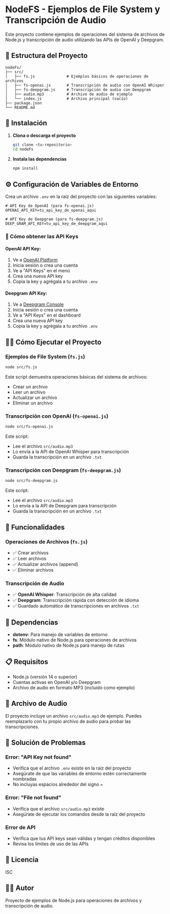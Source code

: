 # NodeFS - Ejemplos de File System y Transcripción de Audio

Este proyecto contiene ejemplos de operaciones del sistema de archivos de Node.js y transcripción de audio utilizando las APIs de OpenAI y Deepgram.

## 📁 Estructura del Proyecto

```
nodeFs/
├── src/
│   ├── fs.js              # Ejemplos básicos de operaciones de archivos
│   ├── fs-openai.js       # Transcripción de audio con OpenAI Whisper
│   ├── fs-deepgram.js     # Transcripción de audio con Deepgram
│   ├── audio.mp3          # Archivo de audio de ejemplo
│   └── index.js           # Archivo principal (vacío)
├── package.json
└── README.md
```

## 🚀 Instalación

1. **Clona o descarga el proyecto**
   ```bash
   git clone <tu-repositorio>
   cd nodeFs
   ```

2. **Instala las dependencias**
   ```bash
   npm install
   ```

## ⚙️ Configuración de Variables de Entorno

Crea un archivo `.env` en la raíz del proyecto con las siguientes variables:

```env
# API Key de OpenAI (para fs-openai.js)
OPENAI_API_KEY=tu_api_key_de_openai_aqui

# API Key de Deepgram (para fs-deepgram.js)
DEEP_GRAM_API_KEY=tu_api_key_de_deepgram_aqui
```

### 🔑 Cómo obtener las API Keys

#### OpenAI API Key:
1. Ve a [OpenAI Platform](https://platform.openai.com/)
2. Inicia sesión o crea una cuenta
3. Ve a "API Keys" en el menú
4. Crea una nueva API key
5. Copia la key y agrégala a tu archivo `.env`

#### Deepgram API Key:
1. Ve a [Deepgram Console](https://console.deepgram.com/)
2. Inicia sesión o crea una cuenta
3. Ve a "API Keys" en el dashboard
4. Crea una nueva API key
5. Copia la key y agrégala a tu archivo `.env`

## 🏃‍♂️ Cómo Ejecutar el Proyecto

### Ejemplos de File System (`fs.js`)
```bash
node src/fs.js
```
Este script demuestra operaciones básicas del sistema de archivos:
- Crear un archivo
- Leer un archivo
- Actualizar un archivo
- Eliminar un archivo

### Transcripción con OpenAI (`fs-openai.js`)
```bash
node src/fs-openai.js
```
Este script:
- Lee el archivo `src/audio.mp3`
- Lo envía a la API de OpenAI Whisper para transcripción
- Guarda la transcripción en un archivo `.txt`

### Transcripción con Deepgram (`fs-deepgram.js`)
```bash
node src/fs-deepgram.js
```
Este script:
- Lee el archivo `src/audio.mp3`
- Lo envía a la API de Deepgram para transcripción
- Guarda la transcripción en un archivo `.txt`

## 📝 Funcionalidades

### Operaciones de Archivos (`fs.js`)
- ✅ Crear archivos
- ✅ Leer archivos
- ✅ Actualizar archivos (append)
- ✅ Eliminar archivos

### Transcripción de Audio
- ✅ **OpenAI Whisper**: Transcripción de alta calidad
- ✅ **Deepgram**: Transcripción rápida con detección de idioma
- ✅ Guardado automático de transcripciones en archivos `.txt`

## 🔧 Dependencias

- **dotenv**: Para manejo de variables de entorno
- **fs**: Módulo nativo de Node.js para operaciones de archivos
- **path**: Módulo nativo de Node.js para manejo de rutas

## 📋 Requisitos

- Node.js (versión 14 o superior)
- Cuentas activas en OpenAI y/o Deepgram
- Archivo de audio en formato MP3 (incluido como ejemplo)

## 🎵 Archivo de Audio

El proyecto incluye un archivo `src/audio.mp3` de ejemplo. Puedes reemplazarlo con tu propio archivo de audio para probar las transcripciones.

## 🐛 Solución de Problemas

### Error: "API Key not found"
- Verifica que el archivo `.env` existe en la raíz del proyecto
- Asegúrate de que las variables de entorno estén correctamente nombradas
- No incluyas espacios alrededor del signo `=`

### Error: "File not found"
- Verifica que el archivo `src/audio.mp3` existe
- Asegúrate de ejecutar los comandos desde la raíz del proyecto

### Error de API
- Verifica que tus API keys sean válidas y tengan créditos disponibles
- Revisa los límites de uso de las APIs

## 📄 Licencia

ISC

## 👨‍💻 Autor

Proyecto de ejemplos de Node.js para operaciones de archivos y transcripción de audio.
